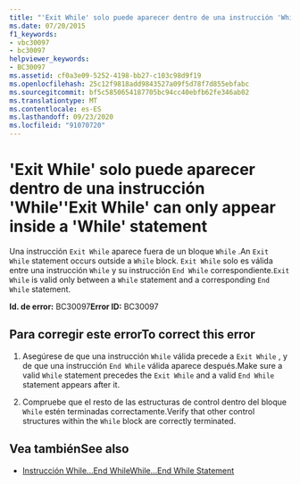 ```yaml
---
title: "'Exit While' solo puede aparecer dentro de una instrucción 'While'"
ms.date: 07/20/2015
f1_keywords:
- vbc30097
- bc30097
helpviewer_keywords:
- BC30097
ms.assetid: cf0a3e09-5252-4198-bb27-c103c98d9f19
ms.openlocfilehash: 25c12f9818add9843527a09f5d78f7d855ebfabc
ms.sourcegitcommit: bf5c5850654187705bc94cc40ebfb62fe346ab02
ms.translationtype: MT
ms.contentlocale: es-ES
ms.lasthandoff: 09/23/2020
ms.locfileid: "91070720"
---
```

# <a name="exit-while-can-only-appear-inside-a-while-statement"></a><span data-ttu-id="2282c-102">'Exit While' solo puede aparecer dentro de una instrucción 'While'</span><span class="sxs-lookup"><span data-stu-id="2282c-102">'Exit While' can only appear inside a 'While' statement</span></span>

<span data-ttu-id="2282c-103">Una instrucción `Exit While` aparece fuera de un bloque `While` .</span><span class="sxs-lookup"><span data-stu-id="2282c-103">An `Exit While` statement occurs outside a `While` block.</span></span> <span data-ttu-id="2282c-104">`Exit While` solo es válida entre una instrucción `While` y su instrucción `End While` correspondiente.</span><span class="sxs-lookup"><span data-stu-id="2282c-104">`Exit While` is valid only between a `While` statement and a corresponding `End While` statement.</span></span>  
  
 <span data-ttu-id="2282c-105">**Id. de error:** BC30097</span><span class="sxs-lookup"><span data-stu-id="2282c-105">**Error ID:** BC30097</span></span>  
  
## <a name="to-correct-this-error"></a><span data-ttu-id="2282c-106">Para corregir este error</span><span class="sxs-lookup"><span data-stu-id="2282c-106">To correct this error</span></span>  
  
1. <span data-ttu-id="2282c-107">Asegúrese de que una instrucción `While` válida precede a `Exit While` , y de que una instrucción `End While` válida aparece después.</span><span class="sxs-lookup"><span data-stu-id="2282c-107">Make sure a valid `While` statement precedes the `Exit While` and a valid `End While` statement appears after it.</span></span>  
  
2. <span data-ttu-id="2282c-108">Compruebe que el resto de las estructuras de control dentro del bloque `While` estén terminadas correctamente.</span><span class="sxs-lookup"><span data-stu-id="2282c-108">Verify that other control structures within the `While` block are correctly terminated.</span></span>  
  
## <a name="see-also"></a><span data-ttu-id="2282c-109">Vea también</span><span class="sxs-lookup"><span data-stu-id="2282c-109">See also</span></span>

- [<span data-ttu-id="2282c-110">Instrucción While...End While</span><span class="sxs-lookup"><span data-stu-id="2282c-110">While...End While Statement</span></span>](../language-reference/statements/while-end-while-statement.md)
